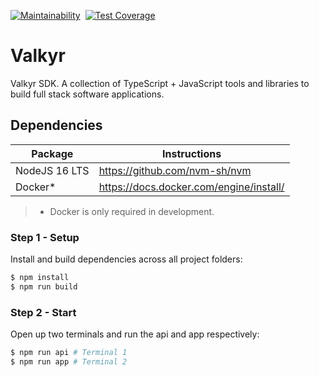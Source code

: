 [![Maintainability](https://api.codeclimate.com/v1/badges/d12a6788570bda777116/maintainability)](https://codeclimate.com/github/kodemon/valkyr/maintainability)&nbsp;
[![Test Coverage](https://api.codeclimate.com/v1/badges/d12a6788570bda777116/test_coverage)](https://codeclimate.com/github/kodemon/valkyr/test_coverage)

# Valkyr

Valkyr SDK. A collection of TypeScript + JavaScript tools and libraries to build full stack software applications.

## Dependencies

| Package       | Instructions                            |
| ------------- | --------------------------------------- |
| NodeJS 16 LTS | https://github.com/nvm-sh/nvm           |
| Docker\*      | https://docs.docker.com/engine/install/ |

> - Docker is only required in development.

### Step 1 - Setup

Install and build dependencies across all project folders:

```sh
$ npm install
$ npm run build
```

### Step 2 - Start

Open up two terminals and run the api and app respectively:

```sh
$ npm run api # Terminal 1
$ npm run app # Terminal 2
```
